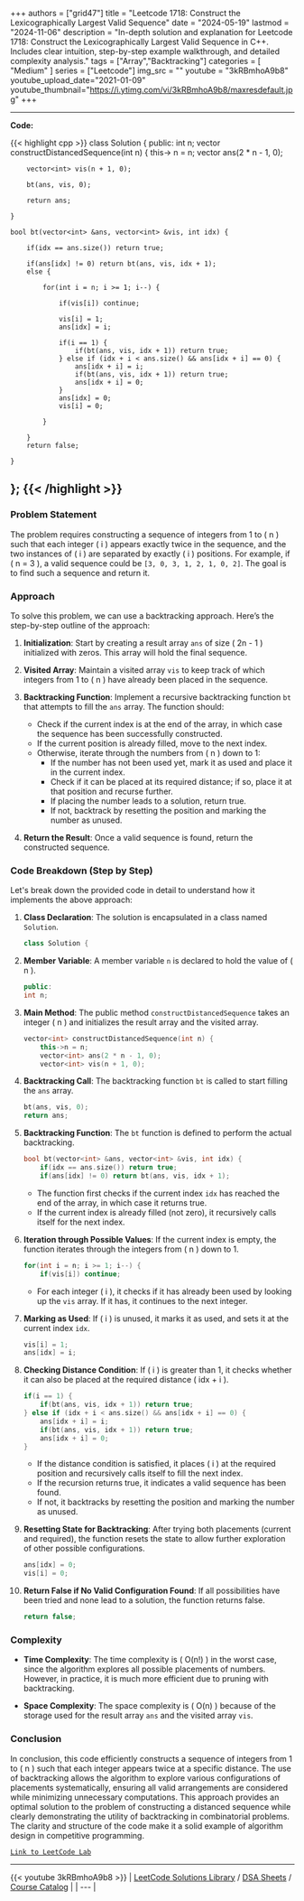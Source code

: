 
+++
authors = ["grid47"]
title = "Leetcode 1718: Construct the Lexicographically Largest Valid Sequence"
date = "2024-05-19"
lastmod = "2024-11-06"
description = "In-depth solution and explanation for Leetcode 1718: Construct the Lexicographically Largest Valid Sequence in C++. Includes clear intuition, step-by-step example walkthrough, and detailed complexity analysis."
tags = ["Array","Backtracking"]
categories = [
    "Medium"
]
series = ["Leetcode"]
img_src = ""
youtube = "3kRBmhoA9b8"
youtube_upload_date="2021-01-09"
youtube_thumbnail="https://i.ytimg.com/vi/3kRBmhoA9b8/maxresdefault.jpg"
+++



---
**Code:**

{{< highlight cpp >}}
class Solution {
public:
    int n;
    vector<int> constructDistancedSequence(int n) {
        this-> n = n;
        vector<int> ans(2 * n - 1, 0);
        
        vector<int> vis(n + 1, 0);
        
        bt(ans, vis, 0);
        
        return ans;
        
    }
    
    bool bt(vector<int> &ans, vector<int> &vis, int idx) {
        
        if(idx == ans.size()) return true;
        
        if(ans[idx] != 0) return bt(ans, vis, idx + 1);
        else {

            for(int i = n; i >= 1; i--) {

                if(vis[i]) continue;
                
                vis[i] = 1;
                ans[idx] = i;
                
                if(i == 1) {
                    if(bt(ans, vis, idx + 1)) return true;
                } else if (idx + i < ans.size() && ans[idx + i] == 0) {
                    ans[idx + i] = i;
                    if(bt(ans, vis, idx + 1)) return true;
                    ans[idx + i] = 0;                    
                }
                ans[idx] = 0;
                vis[i] = 0;
                
            }

        }
        return false;
        
    }
    
};
{{< /highlight >}}
---

### Problem Statement

The problem requires constructing a sequence of integers from 1 to \( n \) such that each integer \( i \) appears exactly twice in the sequence, and the two instances of \( i \) are separated by exactly \( i \) positions. For example, if \( n = 3 \), a valid sequence could be `[3, 0, 3, 1, 2, 1, 0, 2]`. The goal is to find such a sequence and return it.

### Approach

To solve this problem, we can use a backtracking approach. Here’s the step-by-step outline of the approach:

1. **Initialization**: Start by creating a result array `ans` of size \( 2n - 1 \) initialized with zeros. This array will hold the final sequence.

2. **Visited Array**: Maintain a visited array `vis` to keep track of which integers from 1 to \( n \) have already been placed in the sequence.

3. **Backtracking Function**: Implement a recursive backtracking function `bt` that attempts to fill the `ans` array. The function should:
   - Check if the current index is at the end of the array, in which case the sequence has been successfully constructed.
   - If the current position is already filled, move to the next index.
   - Otherwise, iterate through the numbers from \( n \) down to 1:
     - If the number has not been used yet, mark it as used and place it in the current index.
     - Check if it can be placed at its required distance; if so, place it at that position and recurse further.
     - If placing the number leads to a solution, return true.
     - If not, backtrack by resetting the position and marking the number as unused.
   
4. **Return the Result**: Once a valid sequence is found, return the constructed sequence.

### Code Breakdown (Step by Step)

Let's break down the provided code in detail to understand how it implements the above approach:

1. **Class Declaration**: The solution is encapsulated in a class named `Solution`.

    ```cpp
    class Solution {
    ```

2. **Member Variable**: A member variable `n` is declared to hold the value of \( n \).

    ```cpp
    public:
    int n;
    ```

3. **Main Method**: The public method `constructDistancedSequence` takes an integer \( n \) and initializes the result array and the visited array.

    ```cpp
    vector<int> constructDistancedSequence(int n) {
        this->n = n;
        vector<int> ans(2 * n - 1, 0);
        vector<int> vis(n + 1, 0);
    ```

4. **Backtracking Call**: The backtracking function `bt` is called to start filling the `ans` array.

    ```cpp
    bt(ans, vis, 0);
    return ans;
    ```

5. **Backtracking Function**: The `bt` function is defined to perform the actual backtracking.

    ```cpp
    bool bt(vector<int> &ans, vector<int> &vis, int idx) {
        if(idx == ans.size()) return true;
        if(ans[idx] != 0) return bt(ans, vis, idx + 1);
    ```

   - The function first checks if the current index `idx` has reached the end of the array, in which case it returns true.
   - If the current index is already filled (not zero), it recursively calls itself for the next index.

6. **Iteration through Possible Values**: If the current index is empty, the function iterates through the integers from \( n \) down to 1.

    ```cpp
    for(int i = n; i >= 1; i--) {
        if(vis[i]) continue;
    ```

   - For each integer \( i \), it checks if it has already been used by looking up the `vis` array. If it has, it continues to the next integer.

7. **Marking as Used**: If \( i \) is unused, it marks it as used, and sets it at the current index `idx`.

    ```cpp
    vis[i] = 1;
    ans[idx] = i;
    ```

8. **Checking Distance Condition**: If \( i \) is greater than 1, it checks whether it can also be placed at the required distance \( idx + i \).

    ```cpp
    if(i == 1) {
        if(bt(ans, vis, idx + 1)) return true;
    } else if (idx + i < ans.size() && ans[idx + i] == 0) {
        ans[idx + i] = i;
        if(bt(ans, vis, idx + 1)) return true;
        ans[idx + i] = 0;                    
    }
    ```

   - If the distance condition is satisfied, it places \( i \) at the required position and recursively calls itself to fill the next index.
   - If the recursion returns true, it indicates a valid sequence has been found.
   - If not, it backtracks by resetting the position and marking the number as unused.

9. **Resetting State for Backtracking**: After trying both placements (current and required), the function resets the state to allow further exploration of other possible configurations.

    ```cpp
    ans[idx] = 0;
    vis[i] = 0;
    ```

10. **Return False if No Valid Configuration Found**: If all possibilities have been tried and none lead to a solution, the function returns false.

    ```cpp
    return false;
    ```

### Complexity

- **Time Complexity**: The time complexity is \( O(n!) \) in the worst case, since the algorithm explores all possible placements of numbers. However, in practice, it is much more efficient due to pruning with backtracking.
  
- **Space Complexity**: The space complexity is \( O(n) \) because of the storage used for the result array `ans` and the visited array `vis`.

### Conclusion

In conclusion, this code efficiently constructs a sequence of integers from 1 to \( n \) such that each integer appears twice at a specific distance. The use of backtracking allows the algorithm to explore various configurations of placements systematically, ensuring all valid arrangements are considered while minimizing unnecessary computations. This approach provides an optimal solution to the problem of constructing a distanced sequence while clearly demonstrating the utility of backtracking in combinatorial problems. The clarity and structure of the code make it a solid example of algorithm design in competitive programming.

[`Link to LeetCode Lab`](https://leetcode.com/problems/construct-the-lexicographically-largest-valid-sequence/description/)

---
{{< youtube 3kRBmhoA9b8 >}}
| [LeetCode Solutions Library](https://grid47.xyz/leetcode/) / [DSA Sheets](https://grid47.xyz/sheets/) / [Course Catalog](https://grid47.xyz/courses/) |
| --- |
